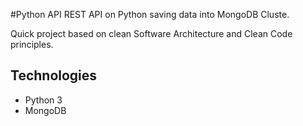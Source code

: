 #Python API
REST API on Python saving data into MongoDB Cluste.

Quick project based on clean Software Architecture and Clean Code principles.
 
## Technologies
- Python 3
- MongoDB 

